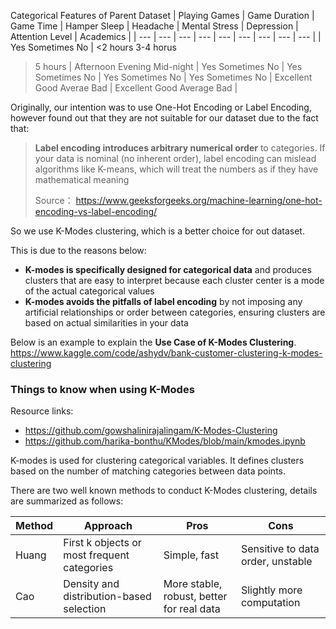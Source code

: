 Categorical Features of Parent Dataset
| Playing Games | Game Duration | Game Time | Hamper Sleep | Headache | Mental Stress | Depression | Attention Level | Academics |
| --- | --- | --- | --- | --- | --- | --- | --- | --- |
| Yes
Sometimes
No | <2 hours
3-4 horus
>5 hours | Afternoon
Evening
Mid-night | Yes
Sometimes
No | Yes
Sometimes
No | Yes
Sometimes
No | Yes
Sometimes
No | Excellent
Good
Averae
Bad | Excellent
Good
Average
Bad |


Originally, our intention was to use One-Hot Encoding or Label Encoding, however found out that they are not suitable for our dataset due to the fact that:

> **Label encoding introduces arbitrary numerical order** to categories. 
If your data is nominal (no inherent order), label encoding can mislead algorithms like K-means, which will treat the numbers as if they have mathematical meaning
> 
> 
> Source： https://www.geeksforgeeks.org/machine-learning/one-hot-encoding-vs-label-encoding/
>



So we use K-Modes clustering, which is a better choice for out dataset.

This is due to the reasons below:

- **K-modes is specifically designed for categorical data** and produces clusters that are easy to interpret because each cluster center is a mode of the actual categorical values
- **K-modes avoids the pitfalls of label encoding** by not imposing any artificial relationships or order between categories, ensuring clusters are based on actual similarities in your data

Below is an example to explain the **Use Case of K-Modes Clustering**.
https://www.kaggle.com/code/ashydv/bank-customer-clustering-k-modes-clustering


### Things to know when using K-Modes

Resource links:

- https://github.com/gowshalinirajalingam/K-Modes-Clustering
- https://github.com/harika-bonthu/KModes/blob/main/kmodes.ipynb

K-modes is used for clustering categorical variables.  It defines clusters based on the number of matching categories between data points. 

There are two well known methods to conduct K-Modes clustering, details are summarized as follows:

| **Method** | **Approach** | **Pros** | **Cons** |
| --- | --- | --- | --- |
| Huang | First k objects or most frequent categories | Simple, fast | Sensitive to data order, unstable |
| Cao | Density and distribution-based selection | More stable, robust, better for real data | Slightly more computation |
